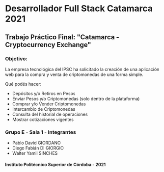 # **Desarrollador Full Stack Catamarca 2021** 

## Trabajo Práctico Final: "Catamarca - Cryptocurrency Exchange"

### Objetivo:
<p>La empresa tecnológica del IPSC ha solicitado la creación de una aplicación web para la compra y venta de criptomonedas de una forma simple.</p> 
<p>Qué podés hacer:</p>
<ul>
    <li>Depósitos y/o Retiros en Pesos</li>
    <li>Enviar Pesos y/o Criptomonedas (solo dentro de la plataforma)</li>
    <li>Comprar y/o Vender Criptomonedas</li>
    <li>Intercambio de Criptomonedas</li>
    <li>Consulta del historial de operaciones</li>
    <li>Mostrar cotizaciones vigentes</li>
</ul>

### Grupo E - Sala 1 - Integrantes
<ul>    
    <li>Pablo David GIORDANO</li>
    <li>Diego Fabián DI GIORGIO</li>
    <li>Walter Yamil SINCHES</li>    
</ul>

#### Instituto Politécnico Superior de Córdoba - 2021